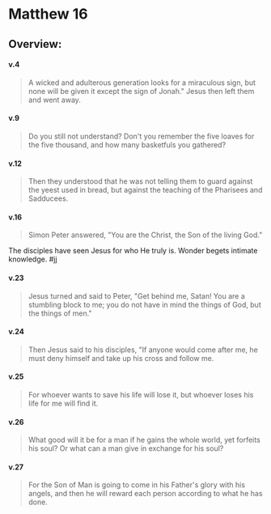 # Matthew 16

## Overview:


#### v.4
>A wicked and adulterous generation looks for a miraculous sign, but none will be given it except the sign of Jonah." Jesus then left them and went away.

#### v.9
>Do you still not understand? Don't you remember the five loaves for the five thousand, and how many basketfuls you gathered? 

#### v.12
>Then they understood that he was not telling them to guard against the yeest used in bread, but against the teaching of the Pharisees and Sadducees.

#### v.16
>Simon Peter answered, "You are the Christ, the Son of the living God."

The disciples have seen Jesus for who He truly is. Wonder begets intimate knowledge.
#jj 

#### v.23
>Jesus turned and said to Peter, "Get behind me, Satan! You are a stumbling block to me; you do not have in mind the things of God, but the things of men."

#### v.24
>Then Jesus said to his disciples, "If anyone would come after me, he must deny himself and take up his cross and follow me.

#### v.25
>For whoever wants to save his life will lose it, but whoever loses his life for me will find it.

#### v.26
>What good will it be for a man if he gains the whole world, yet forfeits his soul? Or what can a man give in exchange for his soul?

#### v.27
>For the Son of Man is going to come in his Father's glory with his angels, and then he will reward each person according to what he has done.
